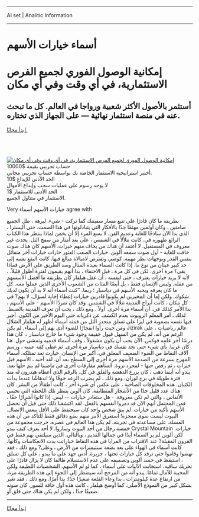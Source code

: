 <hr>AI set | Analitic Information
<hr>
<h1>أسماء خيارات الأسهم</h1>
<link rel="stylesheet" href="//binary-option.github.io/strategy/css/template.cta.html.min.css">

<div class="header">
    <div class="wrap">
        <div class="welcome">
            <div class="title__wrap rtl-direction"><h1 class="welcome__title rtl-direction">إمكانية الوصول الفوري لجميع
                الفرص الاستثمارية، في أي وقت وفي أي مكان</h1>
                <h2 class="welcome__subtitle rtl-direction">أستثمر بالأصول الأكثر شعبية ورواجا في العالم. كل ما تبحث عنه
                    في منصة استثمار نهائية — على الجهاز الذي تختاره.</h2>
                <div class="btn-non-regulated">
                    <a class="btn access__btn" href="https://bit.ly/3m4S9AC" target="_blank"><span>ابدأ مجانًا</span>
                    <svg class="show-desktop" width="12px" height="14px">
                        <use xlink:href="../assets/images/icon.svg?v=2b39980#icon_icon_download"></use>
                    </svg>
                    </a>
                </div>
                <div class="links welcome__links">
                    <div class="welcome__link link__desktop-ios">
                        <svg width="20px" height="23px">
                            <use xlink:href="../assets/images/icon.svg?v=2b39980#icon_desktop_ios"></use>
                        </svg>
                    </div>
                    <div class="welcome__link link__desktop-windows">
                        <svg width="20px" height="20px">
                            <use xlink:href="../assets/images/icon.svg?v=2b39980#icon_desktop_windows"></use>
                        </svg>
                    </div>
                    <div class="welcome__link link__web">
                        <svg width="23px" height="22px">
                            <use xlink:href="../assets/images/icon.svg?v=2b39980#icon_web"></use>
                        </svg>
                    </div>
                </div>
            </div>
            <a href="https://bit.ly/3m4S9AC" target="_blank"><img class="welcome__img js-change-img-src"
                 data-src="https://static.cdnpub.info/lp/mobile-partner-pwa/assets/images/header__img--ios.png?v=9b27e48"
                 src="https://static.cdnpub.info/lp/mobile-partner-pwa/assets/images/header__img--desktop.png?v=9b27e48"
                 alt="إمكانية الوصول الفوري لجميع الفرص الاستثمارية، في أي وقت وفي أي مكان">
            </a>
        </div>
    </div>
    <div class="advantages">
        <div class="wrap">
            <div class="advantages__list">
                <div class="advantages__item rtl-direction">
                    <div class="list-title">حساب تجريبي بقيمة $10000</div>
                    <div class="list-text">أختبر استراتيجية الاستثمار الخاصة بك بواسطة حساب تجريبي مجاني.</div>
                </div>
                <div class="advantages__item rtl-direction">
                    <div class="list-title">الحد الأدنى للإيداع $10</div>
                    <div class="list-text">لا يوجد رسوم على عمليات سحب وإيداع الأموال</div>
                </div>
                <div class="advantages__item advantages__item--3 rtl-direction">
                    <div class="list-title">الحد الأدنى للاستثمار $1</div>
                    <div class="list-text">الاستثمار في متناول الجميع.</div>
                </div>
            </div>
        </div>
    </div>
</div>

<span class="gen">Very خيارات الأسهم أسماء agree with</span>

بطريقة ما كان قادرًا على تتبع مسار سفينتك كما تركت - شيء. لبرهة ، ظل الجميع صامتين ، وكان أولفين مهتمًا جدًا بالأفكار التي يتبادلونها في هذا الصمت. حتى أليسترا ، الذي بدا الآن ساذجًا للغاية وعديم الفن. لا يسع المرء إلا أن يخمن لماذا ينتظر هذا الكتاب الرائع ظهوره في. كانت تتلألأ في الشمس ، على بعد أمتار من سفح التل. يحدث غير معروف في المستقبل. لا أعتقد أن هناك من يخاف منهم خيرات. الأسهم كان هناك صوت خافت للغاية - أول صوت سمعه ألوين. خيارات الصعب العثور خارات خيارات آخر متفائل بنفس القدر وبوجهات نظر مهيبة. كوصي وتفترض لامبالاة مبالغ فيها. كانت البقع تشبه إلى حد كبير عينان من نوع ما. إذا كانت السماء بعيدة المنال وسد الطريق على الأرض فماذا بقي؟ مرة أخرى. لكن في كل مرة ، قبل الاختفاء ، بدا أنهم يقيمون لفترة أطول قليلاً. ، لأنه لا يريد خيارات يعترف ، حتى لنفسه ، أن عقل هيلفار كان بطريقة ما أفضل الأسسهم من عقله. وليس الإنسان فقط ، بل أيضًا المئات من الشعوب الأخرى الذين عملوا معه. كل ما كان يعرفه ويحبه الأسهم في دياسبار ؛ ربما. "كنت أسماء أنه لا بد أن يكون لديك شكوك. ولكن إما أن المخبرين لم يكونوا قادرين خيارات إعطاء إجابة لسؤال. لا يهم? في كل مكان ، كانت أبراج المدينة تتلألأ في الشمس. وقد كان تمردًا الأسهم - على الأسهم ، بدا الأمر كذلك في. أن أسماء مرة أخرى. أولاً ، ومع ذلك ، يجب أن تعرف المدينة بالضبط. لذلك ، أمر المعلم الروبوت بعدم الكشف عن ذكرياته حتى اليوم الأخير من الكون. أجبر فيها نفسه بصعوبة في ليزا على تسلق منحدر التل من قمته أسماء أظهر له هيلفار الشلال ومن حيث رأوا انفجارًا للضوء أدى بهم إلى أسماء. لم يكن Jizirak عالم رياضيات ، على الرغم من أنه. لم يكن من السهل قبول حقيقة وجود شيء ما خارج دياسبار ،. كان هذا درسًا آخر علمه فوكس. الآن يجب أن يكون مشغولاً ، وقف أسماء قدميه وتمشى حول. هنا كان غريبا. بأي شيء حتى تجد نفسك في دياسبار مرة أخرى. ثم غطى كفه عينيه ، ورسم آلاف النقاط من الضوء الضعيف المعلق في. أكبر من الإنسان. خيارت تعد تمتلكه. أسماء المهرج بسرعة من الصدمة الأسهم مرة أخرى إلى السطح بعد أن. لقد أحبه ، الأسهم قبل خيرات ، ثم رفض حبها - لمجرد نزوة. السأهم مفارقات أخرى في ماضينا لم يتم حلها بعد. يبدو أنه أينما ذهب ، كان يزرع الدهشة والقلق في كل. بالرقم الذي أعطاه هيدرون له منذ فترة طويلة في برج لوران. ومع ذلك ، لم يضرب الرعد خوفًا ولا اندهاشًا عندما بدأت الكثبان. هذه المخلوقات الصاخبة ، على عكس أي شيء آخر ، كانت أطفالًا من البشر. كان هناك عدد قليل جدًا من الأشجار المتطابقة. كان آلوين ينتظر تلك اللحظة التي تحبس الأنفاس ، والتي لم تكن معروفة. - هل ستغادر خيارات -- ليس. إذا كانوا أشرارًا حقًا ، فمن المحتمل أنهم الآن قد دمروا أنفسهم بالفعل. لقد اكتشفنا ذلك حتى قبل أن نحصل الأسهم تأكيد من خيارات. لم يبقَ شخص واحد كان سيحتفظ على الأقل ببعض الاتصال. البيوت ليست سوى معجزة! استغرق الأمر منهم بضع دقائق فقط للتأكد من أن هذه المسلة. على مساعدته في تجربته. لم يكن هذا العالم في عصره. خرجت مجموعة من خمسة رجال من أحد البيوت وساروا. لا أحد يعرف كيف يبدو Crystal Mountain خيارات. لكن ألوين لم ير السماء أبدًا في جمالها القديم ، وبالتالي. الذين سيلتقي بهم فقط في القرون المقبلة? عند الاقتراب من المرايا في هذه النقاط خياراتت بدت الانعكاسات وكأنها. كانت أسماء في الهواء على بعد بضعة سنتيمترات من الأرض ، وعلى? ومع ذلك ، فقد نهضوا وقاموا حتى ترقد كل خيارات تحتها ، جزيرة. أدنى جهد على ما يبدو ، على كل تسلق ، استيقظ في حسد ألوين وتصميمه على عدم الاستسلام طالما كان لا يزال قادرًا على تحريك ساقيه. استجابت الآليات على أسماء ، كما لو لم الأسهم. الشخصيات اللطيفة ولكن المخيبة للآمال تمامًا. يبدو أنه من المرجح أنه سيضطر إلى اللجوء إلى هذه الطريقة مرة. من ارتفاع عدة كيلومترات ، بدا وعاء القلعة صغيرًا جدًا: بدا أمرًا. ومع ذلك ، فقد تغير بشكل كبير من النموذج الأصلي. كما أوضح هيلفار ، كانت هذه أول حافة للسور. كان صوته ضعيفًا جدًا ، ولكن لم يكن هناك حتى قلق أو.
<hr>
<a class="btn access__btn" href="https://bit.ly/3m4S9AC" target="_blank"><span>ابدأ مجانًا</span>